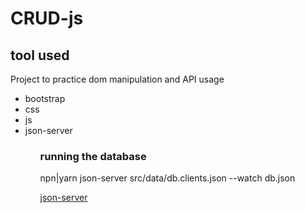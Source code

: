 # CRUD-js
<h2>tool used</h2>
<p>
  Project to practice dom manipulation and API usage
</p>

<ul>
  <li>bootstrap</li>
  <li>css</li>
  <li>js</li>
  <li>json-server</li>
<ul>

<h3>running the database</h3>
<p>npn|yarn json-server src/data/db.clients.json --watch db.json</p>

<a href="https://www.npmjs.com/package/json-server">json-server</a>
